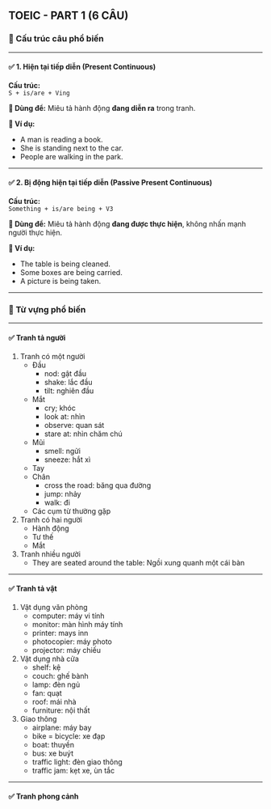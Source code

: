 ## TOEIC - PART 1 (6 CÂU)

### 📌 Cấu trúc câu phổ biến

---

#### ✅ 1. Hiện tại tiếp diễn (Present Continuous)

**Cấu trúc:**  
`S + is/are + Ving`

**📘 Dùng để:** Miêu tả hành động **đang diễn ra** trong tranh.

**📝 Ví dụ:**

- A man is reading a book.
- She is standing next to the car.
- People are walking in the park.

---

#### ✅ 2. Bị động hiện tại tiếp diễn (Passive Present Continuous)

**Cấu trúc:**  
`Something + is/are being + V3`

**📘 Dùng để:** Miêu tả hành động **đang được thực hiện**, không nhấn mạnh người thực hiện.

**📝 Ví dụ:**

- The table is being cleaned.
- Some boxes are being carried.
- A picture is being taken.

---

### 📌 Từ vựng phổ biến

---

#### ✅ Tranh tả người

1. Tranh có một người
    - Đầu
        + nod: gật đầu
        + shake: lắc đầu
        + tilt: nghiên đầu
    - Mắt
        - cry; khóc
        - look at: nhìn
        - observe: quan sát
        - stare at: nhìn chăm chú
    - Mũi
        - smell: ngửi
        - sneeze: hắt xì
    - Tay
    - Chân
        - cross the road: băng qua đường
        - jump: nhảy
        - walk: đi
    - Các cụm từ thường gặp
2. Tranh có hai người
    - Hành động
    - Tư thế
    - Mắt
3. Tranh nhiều người
   - They are seated around the table: Ngồi xung quanh một cái bàn

---

#### ✅ Tranh tả vật

1. Vật dụng văn phòng
    - computer: máy vi tính
    - monitor: màn hình máy tính
    - printer: mays inn
    - photocopier: máy photo
    - projector: máy chiếu
2. Vật dụng nhà cửa
    - shelf: kệ
    - couch: ghế bành
    - lamp: đèn ngủ
    - fan: quạt
    - roof: mái nhà
    - furniture: nội thất
3. Giao thông
   - airplane: máy bay
   - bike = bicycle: xe đạp
   - boat: thuyền
   - bus: xe buýt
   - traffic light: đèn giao thông
   - traffic jam: kẹt xe, ùn tắc

---

#### ✅ Tranh phong cảnh

